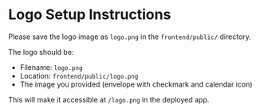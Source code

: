 # Logo Setup Instructions

Please save the logo image as `logo.png` in the `frontend/public/` directory.

The logo should be:
- Filename: `logo.png`
- Location: `frontend/public/logo.png`
- The image you provided (envelope with checkmark and calendar icon)

This will make it accessible at `/logo.png` in the deployed app.
